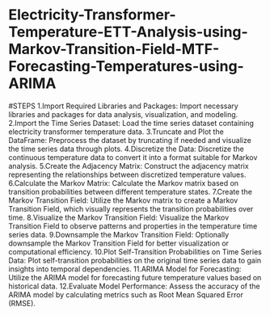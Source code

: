# Electricity-Transformer-Temperature-ETT-Analysis-using-Markov-Transition-Field-MTF-Forecasting-Temperatures-using-ARIMA
#STEPS
1.Import Required Libraries and Packages:
  Import necessary libraries and packages for data analysis, visualization, and modeling.
2.Import the Time Series Dataset:
  Load the time series dataset containing electricity transformer temperature data.
3.Truncate and Plot the DataFrame:
  Preprocess the dataset by truncating if needed and visualize the time series data through plots.
4.Discretize the Data:
  Discretize the continuous temperature data to convert it into a format suitable for Markov analysis.
5.Create the Adjacency Matrix:
  Construct the adjacency matrix representing the relationships between discretized temperature values.
6.Calculate the Markov Matrix:
  Calculate the Markov matrix based on transition probabilities between different temperature states.
7.Create the Markov Transition Field:
  Utilize the Markov matrix to create a Markov Transition Field, which visually represents the transition probabilities over time.
8.Visualize the Markov Transition Field:
  Visualize the Markov Transition Field to observe patterns and properties in the temperature time series data.
9.Downsample the Markov Transition Field:
  Optionally downsample the Markov Transition Field for better visualization or computational efficiency.
10.Plot Self-Transition Probabilities on Time Series Data:
  Plot self-transition probabilities on the original time series data to gain insights into temporal dependencies.
11.ARIMA Model for Forecasting:
  Utilize the ARIMA model for forecasting future temperature values based on historical data.
12.Evaluate Model Performance:
  Assess the accuracy of the ARIMA model by calculating metrics such as Root Mean Squared Error (RMSE).

